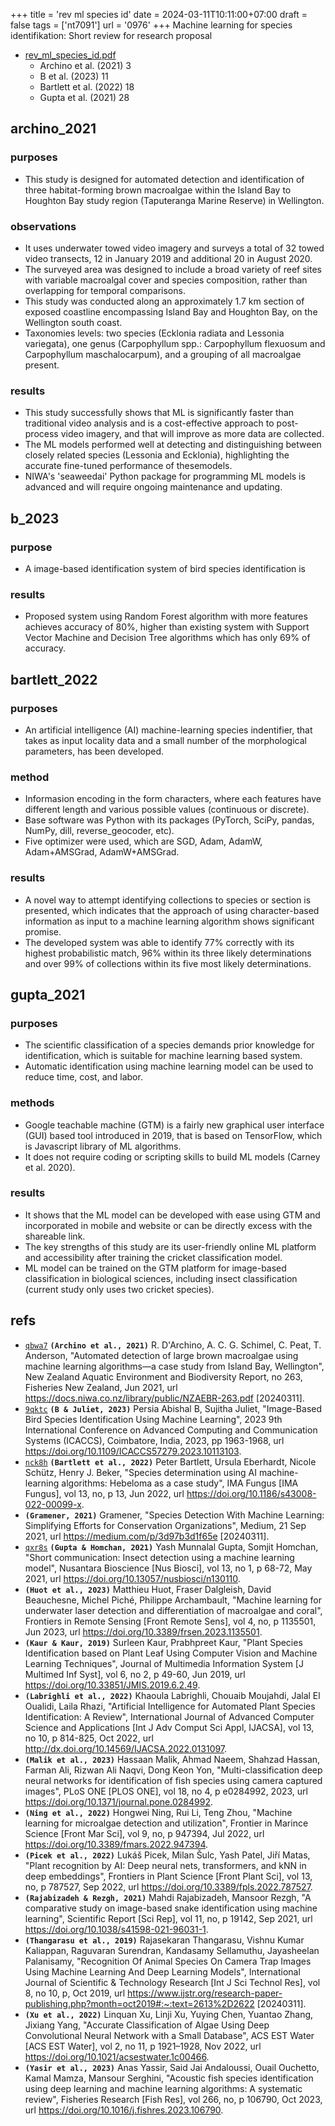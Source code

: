 +++
title = 'rev ml species id'
date = 2024-03-11T10:11:00+07:00
draft = false
tags = ['nt7091']
url = '0976'
+++
Machine learning for species identifikation: Short review for research proposal
<!--more-->

+ [rev_ml_species_id.pdf](https://osf.io/6fsy9)
  - Archino et al. (2021) 3
  - B et al. (2023) 11
  - Bartlett et al. (2022) 18
  - Gupta et al. (2021) 28

## archino_2021
### purposes
+ This study is designed for automated detection and identification of three habitat-forming brown macroalgae within the Island Bay to Houghton Bay study region (Taputeranga Marine Reserve) in Wellington.

### observations
+ It uses underwater towed video imagery and surveys a total of 32 towed video transects, 12 in January 2019 and additional 20 in August 2020.
+ The surveyed area was designed to include a broad variety of reef sites with variable macroalgal cover and species composition, rather than
overlapping for temporal comparisons.
+ This study was conducted along an approximately 1.7 km section of exposed coastline encompassing Island Bay and Houghton Bay, on the Wellington south coast.
+ Taxonomies levels: two species (Ecklonia radiata and Lessonia variegata), one genus (Carpophyllum spp.: Carpophyllum flexuosum and Carpophyllum maschalocarpum), and a grouping of all macroalgae present.

### results
+ This study successfully shows that ML is significantly faster than traditional video analysis and is a cost-effective approach to post-process video imagery, and that will improve as more data are collected.
+ The ML models performed well at detecting and distinguishing between closely related species (Lessonia and Ecklonia), highlighting the accurate fine-tuned performance of thesemodels.
+ NIWA's 'seaweedai' Python package for programming ML models is advanced and will require ongoing maintenance and updating.


## b_2023
### purpose
+ A image-based identification system of  bird species identification is

### results
+ Proposed system using Random Forest algorithm with more features achieves accuracy of 80%, higher than existing system with Support Vector Machine and Decision Tree algorithms which has only 69% of accuracy.


## bartlett_2022
### purposes
+ An artificial intelligence (AI) machine-learning species indentifier, that takes as input locality data and a small number of the morphological parameters, has been developed.

### method
+ Informasion encoding in the form characters, where each features have different length and various possible values (continuous or discrete).
+ Base software was Python with its packages (PyTorch, SciPy, pandas, NumPy, dill, reverse_geocoder, etc).
+ Five optimizer were used, which are SGD, Adam, AdamW, Adam+AMSGrad, AdamW+AMSGrad.

### results
+ A novel way to attempt identifying collections to species or section is presented, which indicates that the approach of using character-based information as input to a machine learning algorithm shows significant promise.
+ The developed system was able to identify 77% correctly with its highest probabilistic match, 96% within its three likely determinations and over 99% of collections within its five most likely determinations.


## gupta_2021
### purposes
+ The scientific classification of a species demands prior knowledge for identification, which is suitable for machine learning based system.
+ Automatic identification using machine learning model can be used to reduce time, cost, and labor.

### methods
+ Google teachable machine (GTM) is a fairly new graphical user interface (GUI) based tool introduced in 2019, that is based on TensorFlow, which is Javascript library of ML algorithms.
+ It does not require coding or scripting skills to build ML models (Carney et al. 2020).

### results
+ It shows that the ML model can be developed with ease using GTM and incorporated in mobile and website or can be directly excess with the shareable link.
+ The key strengths of this study are its user-friendly online ML platform and accessibility after training the cricket classification model.
+ ML model can be trained on the GTM platform for image-based classification in biological sciences, including insect classification (current study only uses two cricket species).


## refs
+ [`qbwa7`](https://osf.io/qbwa7) **`(Archino et al., 2021)`** R. D'Archino, A. C. G. Schimel, C. Peat, T. Anderson, "Automated detection of large brown macroalgae using machine learning algorithms—a case study from Island Bay, Wellington", New Zealand Aquatic Environment and Biodiversity Report, no 263, Fisheries New Zealand, Jun 2021, url https://docs.niwa.co.nz/library/public/NZAEBR-263.pdf [20240311].
+ [`9qktc`](https://osf.io/9qktc) **`(B & Juliet, 2023)`** Persia Abishal B, Sujitha Juliet, "Image-Based Bird Species Identification Using Machine Learning", 2023 9th International Conference on Advanced Computing and Communication Systems (ICACCS), Coimbatore, India, 2023, pp 1963-1968, url https://doi.org/10.1109/ICACCS57279.2023.10113103.
+ [`nck8h`](https://osf.io/nck8h) **`(Bartlett et al., 2022)`** Peter Bartlett, Ursula Eberhardt, Nicole Schütz, Henry J. Beker, "Species determination using AI machine-learning algorithms: Hebeloma as a case study", IMA Fungus [IMA Fungus], vol 13, no, p 13, Jun 2022, url https://doi.org/10.1186/s43008-022-00099-x.
+ **`(Gramener, 2021)`** Gramener, "Species Detection With Machine Learning: Simplifying Efforts for Conservation Organizations", Medium, 21 Sep 2021, url https://medium.com/p/3d97b3d1f65e [20240311].
+ [`qxr8s`](https://osf.io/qxr8s) **`(Gupta & Homchan, 2021)`** Yash Munnalal Gupta, Somjit Homchan, "Short communication: Insect detection using a machine learning model", Nusantara Bioscience [Nus Biosci], vol 13, no 1, p 68-72, May 2021, url https://doi.org/10.13057/nusbiosci/n130110.
+ **`(Huot et al., 2023)`** Matthieu Huot, Fraser Dalgleish, David Beauchesne, Michel Piché, Philippe Archambault, "Machine learning for underwater laser detection and differentiation of macroalgae and coral", Frontiers in Remote Sensing [Front Remote Sens], vol 4, no, p 1135501, Jun 2023, url https://doi.org/10.3389/frsen.2023.1135501.
+ **`(Kaur & Kaur, 2019)`** Surleen Kaur, Prabhpreet Kaur, "Plant Species Identification based on Plant Leaf Using Computer Vision and Machine Learning Techniques", Journal of Multimedia Information System [J Multimed Inf Syst], vol 6, no 2, p 49-60, Jun 2019, url https://doi.org/10.33851/JMIS.2019.6.2.49.
+ **`(Labrighli et al., 2022)`** Khaoula Labrighli, Chouaib Moujahdi, Jalal El Oualidi, Laila Rhazi, "Artificial Intelligence for Automated Plant Species Identification: A Review", International Journal of Advanced Computer Science and Applications [Int J Adv Comput Sci Appl, IJACSA], vol 13, no 10, p 814-825, Oct 2022, url http://dx.doi.org/10.14569/IJACSA.2022.0131097.
+ **`(Malik et al., 2023)`** Hassaan Malik, Ahmad Naeem, Shahzad Hassan, Farman Ali, Rizwan Ali Naqvi, Dong Keon Yon, "Multi-classification deep neural networks for identification of fish species using camera captured images", PLoS ONE [PLOS ONE], vol 18, no 4, p e0284992, 2023, url https://doi.org/10.1371/journal.pone.0284992.
+ **`(Ning et al., 2022)`**
Hongwei Ning, Rui Li, Teng Zhou, "Machine learning for microalgae detection and utilization", Frontier in Marince Science [Front Mar Sci], vol 9, no, p 947394, Jul 2022, url https://doi.org/10.3389/fmars.2022.947394.
+ **`(Picek et al., 2022)`** Lukáš Picek, Milan Šulc, Yash Patel, Jiří Matas, "Plant recognition by AI: Deep neural nets, transformers, and kNN in deep embeddings", Frontiers in Plant Science [Front Plant Sci], vol 13, no, p 787527, Sep 2022, url https://doi.org/10.3389/fpls.2022.787527.
+ **`(Rajabizadeh & Rezgh, 2021)`**
Mahdi Rajabizadeh, Mansoor Rezgh, "A comparative study on image-based snake identification using machine learning", Scientific Report [Sci Rep], vol 11, no, p 19142, Sep 2021, url https://doi.org/10.1038/s41598-021-96031-1.
+ **`(Thangarasu et al., 2019)`** Rajasekaran Thangarasu, Vishnu Kumar Kaliappan, Raguvaran Surendran, Kandasamy Sellamuthu, Jayasheelan Palanisamy, "Recognition Of Animal Species On Camera Trap Images Using Machine Learning And Deep Learning Models", International Journal of Scientific & Technology Research [Int J Sci Technol Res], vol 8, no 10, p, Oct 2019, url https://www.ijstr.org/research-paper-publishing.php?month=oct2019#:~:text=2613%2D2622 [20240311].
+ **`(Xu et al., 2022)`**
Linquan Xu, Linji Xu, Yuying Chen, Yuantao Zhang, Jixiang Yang, "Accurate Classification of Algae Using Deep Convolutional Neural Network with a Small Database", ACS EST Water [ACS EST Water], vol 2, no 11, p 1921–1928, Nov 2022, url https://doi.org/10.1021/acsestwater.1c00466.
+ **`(Yasir et al., 2023)`** Anas Yassir, Said Jai Andaloussi, Ouail Ouchetto, Kamal Mamza, Mansour Serghini, "Acoustic fish species identification using deep learning and machine learning algorithms: A systematic review", Fisheries Research [Fish Res], vol 266, no, p 106790, Oct 2023, url https://doi.org/10.1016/j.fishres.2023.106790.
